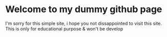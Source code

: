 # Welcome to my dummy github page

I'm sorry for this simple site, i hope you not dissappointed to visit this site. This is only for educational purpose & won't be develop

